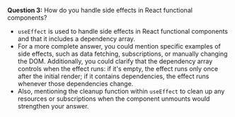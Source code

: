 

**Question 3:**
How do you handle side effects in React functional components?





-  `useEffect` is used to handle side effects in React functional components and that it includes a dependency array.
- For a more complete answer, you could mention specific examples of side effects, such as data fetching, subscriptions, or manually changing the DOM. Additionally, you could clarify that the dependency array controls when the effect runs: if it's empty, the effect runs only once after the initial render; if it contains dependencies, the effect runs whenever those dependencies change.
- Also, mentioning the cleanup function within `useEffect` to clean up any resources or subscriptions when the component unmounts would strengthen your answer.

